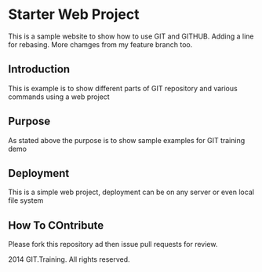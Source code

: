 # Starter Web Project

This is a sample website to show how to use GIT and GITHUB. Adding a line for rebasing.
More chamges from my feature branch too.

## Introduction

This is example is to show different parts of GIT repository and various commands using a web project

## Purpose

As stated above the purpose is to show sample examples for GIT training demo

## Deployment

This is a simple web project, deployment can be on any server or even local file system

## How To COntribute

Please fork this repository ad then issue pull requests for review.

2014 GIT.Training. All rights reserved.

